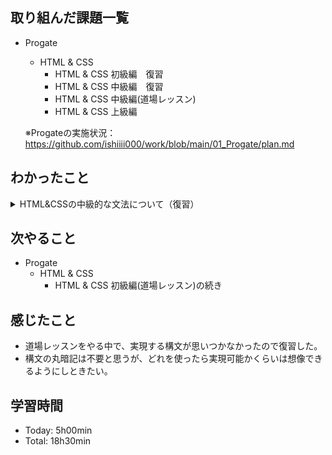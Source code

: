 ## 取り組んだ課題一覧
- Progate
  - HTML & CSS
    - HTML & CSS 初級編　復習
    - HTML & CSS 中級編　復習
    - HTML & CSS 中級編(道場レッスン)
    - HTML & CSS 上級編

  ※Progateの実施状況：<https://github.com/ishiiii000/work/blob/main/01_Progate/plan.md>

## わかったこと
<details>
<summary>HTML&CSSの中級的な文法について（復習）</summary>
  
  - <head>タグには以下など書く
    
    - `<meta charset="utf-8">`
    
    - `<title>hoge<title/>`
      
    - `<link rel="stylesheet" href="stylesheet.css">`
   
  - Webサイトは「ヘッダー」「メイン」「フッター」で構成されている
  - リストのマークをなくす：`list-style: none`
  - ブロック要素・インライン要素
    - ブロック要素：「改行される」「親要素の幅一杯に広がる」「widh/height指定可」「margin/padding指定可」
    - インラインブロック要素：「改行されない」「親要素の幅一杯に広がらない」「widh/height指定可」「margin/padding指定可」
    - インライン要素：「改行されない」「親要素の幅一杯に広がらない」「widh/height指定不可」「margin/padding指定左右のみ可」
  - ボーダー：`border: 5px solid red`
  - ヘッダー、フッダー：`<header>`、`<footer>`を使うのが一般的
  - 背景画像の指定：`background-image: url(画像.pngなど)`<br>
    一枚の画像で表示範囲を埋め尽くす：`background-size: cover`<br>
　　※background-imageで指定された背景画像は表示範囲を埋め尽くすまで繰り返される性質があるので。
  - 要素の中央寄せ：`width: XXpx` + `margin: 0 auto`
  - 透明度：`opacity: 0.5` ※0～0.5
  - 文字間隔：`letter-spacing`
  - 
</details>

## 次やること
- Progate
  - HTML & CSS
    - HTML & CSS 初級編(道場レッスン)の続き

## 感じたこと
- 道場レッスンをやる中で、実現する構文が思いつかなかったので復習した。
- 構文の丸暗記は不要と思うが、どれを使ったら実現可能かくらいは想像できるようにしときたい。

## 学習時間
- Today: 5h00min
- Total: 18h30min
  
